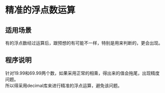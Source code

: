 # 精准的浮点数运算

## 适用场景
有的浮点数经过运算后，跟预想的有可能不一样，特别是用来判断的，更会出现。

## 程序说明
针对19.99和69.99两个数，如果采用正常的相乘，得出来的值会拖尾，出现精度问题。    
所以得采用decimal库来进行精准的浮点运算，避免该问题。
